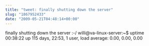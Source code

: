 ```yaml
---
title: "tweet: finally shutting down the server"
slug: "1867952433"
date: "2009-05-21T04:48:14+00:00"
---
```

finally shutting down the server :-/ willi@va-linux-server:~$ uptime
 00:38:22 up 115 days, 22:53,  1 user,  load average: 0.00, 0.00, 0.00